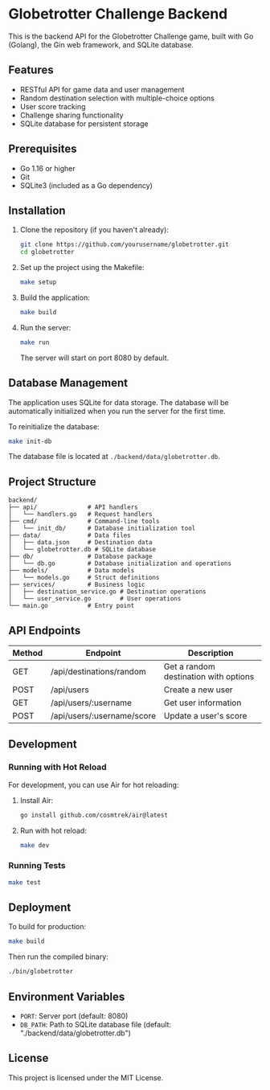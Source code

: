 # Globetrotter Challenge Backend

This is the backend API for the Globetrotter Challenge game, built with Go (Golang), the Gin web framework, and SQLite database.

## Features

- RESTful API for game data and user management
- Random destination selection with multiple-choice options
- User score tracking
- Challenge sharing functionality
- SQLite database for persistent storage

## Prerequisites

- Go 1.16 or higher
- Git
- SQLite3 (included as a Go dependency)

## Installation

1. Clone the repository (if you haven't already):
   ```bash
   git clone https://github.com/yourusername/globetrotter.git
   cd globetrotter
   ```

2. Set up the project using the Makefile:
   ```bash
   make setup
   ```

3. Build the application:
   ```bash
   make build
   ```

4. Run the server:
   ```bash
   make run
   ```

   The server will start on port 8080 by default.

## Database Management

The application uses SQLite for data storage. The database will be automatically initialized when you run the server for the first time.

To reinitialize the database:
```bash
make init-db
```

The database file is located at `./backend/data/globetrotter.db`.

## Project Structure

```
backend/
├── api/              # API handlers
│   └── handlers.go   # Request handlers
├── cmd/              # Command-line tools
│   └── init_db/      # Database initialization tool
├── data/             # Data files
│   ├── data.json     # Destination data
│   └── globetrotter.db # SQLite database
├── db/               # Database package
│   └── db.go         # Database initialization and operations
├── models/           # Data models
│   └── models.go     # Struct definitions
├── services/         # Business logic
│   ├── destination_service.go # Destination operations
│   └── user_service.go        # User operations
└── main.go           # Entry point
```

## API Endpoints

| Method | Endpoint                    | Description                           |
|--------|----------------------------|---------------------------------------|
| GET    | /api/destinations/random   | Get a random destination with options |
| POST   | /api/users                 | Create a new user                     |
| GET    | /api/users/:username       | Get user information                  |
| POST   | /api/users/:username/score | Update a user's score                 |

## Development

### Running with Hot Reload

For development, you can use Air for hot reloading:

1. Install Air:
   ```bash
   go install github.com/cosmtrek/air@latest
   ```

2. Run with hot reload:
   ```bash
   make dev
   ```

### Running Tests

```bash
make test
```

## Deployment

To build for production:

```bash
make build
```

Then run the compiled binary:

```bash
./bin/globetrotter
```

## Environment Variables

- `PORT`: Server port (default: 8080)
- `DB_PATH`: Path to SQLite database file (default: "./backend/data/globetrotter.db")

## License

This project is licensed under the MIT License. 